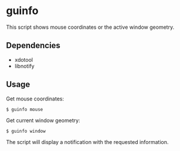 # guinfo
This script shows mouse coordinates or the active window geometry.

## Dependencies
* xdotool
* libnotify

## Usage
Get mouse coordinates:

    $ guinfo mouse
Get current window geometry:

    $ guinfo window
The script will display a notification with the requested information.
